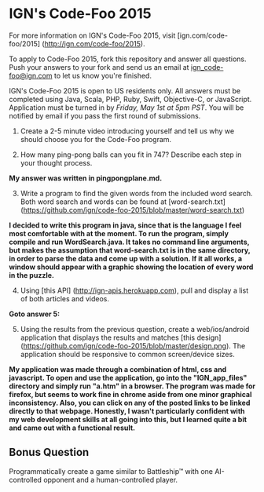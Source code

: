 IGN's Code-Foo 2015
=============

For more information on IGN's Code-Foo 2015, visit [ign.com/code-foo/2015] (http://ign.com/code-foo/2015).

To apply to Code-Foo 2015, fork this repository and answer all questions. Push your answers to your fork and send us an email at ign_code-foo@ign.com to let us know you're finished.

IGN's Code-Foo 2015 is open to US residents only.  All answers must be completed using Java, Scala, PHP, Ruby, Swift, Objective-C, or JavaScript. Application must be turned in by _Friday, May 1st at 5pm PST_. You will be notified by email if you pass the first round of submissions.

1. Create a 2-5 minute video introducing yourself and tell us why we should choose you for the Code-Foo program.

2. How many ping-pong balls can you fit in 747? Describe each step in your thought process.
 
 **My answer was written in pingpongplane.md.**

3. Write a program to find the given words from the included word search. Both word search and words can be found at [word-search.txt] (https://github.com/ign/code-foo-2015/blob/master/word-search.txt)

  **I decided to write this program in java, since that is the language I feel most comfortable with at the moment. To run the program, simply compile and run WordSearch.java. It takes no command line arguments, but makes the assumption that word-search.txt is in the same directory, in order to parse the data and come up with a solution. If it all works, a window should appear with a graphic showing the location of every word in the puzzle.**

4.  Using [this API] (http://ign-apis.herokuapp.com), pull and display a list of both articles and videos.

  **Goto answer 5:**

5. Using the results from the previous question, create a web/ios/android application that displays the results and matches [this design] (https://github.com/ign/code-foo-2015/blob/master/design.png). The application should be responsive to common screen/device sizes.

  **My application was made through a combination of html, css and javascript. To open and use the application, go into the "IGN_app_files" directory and simply run "a.htm" in a browser. The program was made for firefox, but seems to work fine in chrome aside from one minor graphical inconsistency. Also, you can click on any of the posted links to be linked directly to that webpage. Honestly, I wasn't particularly confident with my web development skills at all going into this, but I learned quite a bit and came out with a functional result.**

Bonus Question
--------------
Programmatically create a game similar to Battleship™ with one AI-controlled opponent and a human-controlled player.

